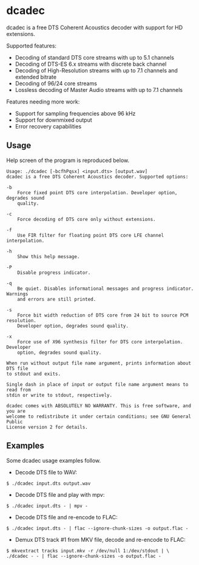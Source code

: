 dcadec
======

dcadec is a free DTS Coherent Acoustics decoder with support for HD extensions.

Supported features:

* Decoding of standard DTS core streams with up to 5.1 channels
* Decoding of DTS-ES 6.x streams with discrete back channel
* Decoding of High-Resolution streams with up to 7.1 channels and extended bitrate
* Decoding of 96/24 core streams
* Lossless decoding of Master Audio streams with up to 7.1 channels

Features needing more work:

* Support for sampling frequencies above 96 kHz
* Support for downmixed output
* Error recovery capabilities

Usage
-----

Help screen of the program is reproduced below.
```
Usage: ./dcadec [-bcfhPqsx] <input.dts> [output.wav]
dcadec is a free DTS Coherent Acoustics decoder. Supported options:

-b
    Force fixed point DTS core interpolation. Developer option, degrades sound
    quality.

-c
    Force decoding of DTS core only without extensions.

-f
    Use FIR filter for floating point DTS core LFE channel interpolation.

-h
    Show this help message.

-P
    Disable progress indicator.

-q
    Be quiet. Disables informational messages and progress indicator. Warnings
    and errors are still printed.

-s
    Force bit width reduction of DTS core from 24 bit to source PCM resolution.
    Developer option, degrades sound quality.

-x
    Force use of X96 synthesis filter for DTS core interpolation. Developer
    option, degrades sound quality.

When run without output file name argument, prints information about DTS file
to stdout and exits.

Single dash in place of input or output file name argument means to read from
stdin or write to stdout, respectively.

dcadec comes with ABSOLUTELY NO WARRANTY. This is free software, and you are
welcome to redistribute it under certain conditions; see GNU General Public
License version 2 for details.
```

Examples
--------

Some dcadec usage examples follow.

* Decode DTS file to WAV:
```
$ ./dcadec input.dts output.wav
```
* Decode DTS file and play with mpv:
```
$ ./dcadec input.dts - | mpv -
```
* Decode DTS file and re-encode to FLAC:
```
$ ./dcadec input.dts - | flac --ignore-chunk-sizes -o output.flac -
```
* Demux DTS track #1 from MKV file, decode and re-encode to FLAC:
```
$ mkvextract tracks input.mkv -r /dev/null 1:/dev/stdout | \
./dcadec - - | flac --ignore-chunk-sizes -o output.flac -
```
